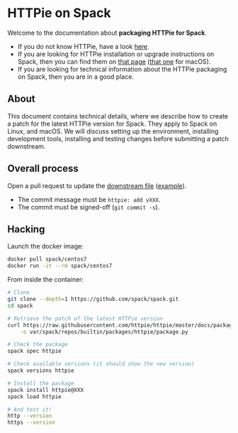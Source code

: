 # HTTPie on Spack

Welcome to the documentation about **packaging HTTPie for Spack**.

- If you do not know HTTPie, have a look [here](https://httpie.io/cli).
- If you are looking for HTTPie installation or upgrade instructions on Spack, then you can find them on [that page](https://httpie.io/docs#spack-linux) ([that one](https://httpie.io/docs#spack-mac) for macOS).
- If you are looking for technical information about the HTTPie packaging on Spack, then you are in a good place.

## About

This document contains technical details, where we describe how to create a patch for the latest HTTPie version for Spack. They apply to Spack on Linux, and macOS.
We will discuss setting up the environment, installing development tools, installing and testing changes before submitting a patch downstream.

## Overall process

Open a pull request to update the [downstream file](https://github.com/spack/spack/blob/develop/var/spack/repos/builtin/packages/httpie/package.py) ([example](https://github.com/spack/spack/pull/25888)).

- The commit message must be `httpie: add vXXX`.
- The commit must be signed-off (`git commit -s`).

## Hacking

Launch the docker image:

```bash
docker pull spack/centos7
docker run -it --rm spack/centos7
```

From inside the container:

```bash
# Clone
git clone --depth=1 https://github.com/spack/spack.git
cd spack

# Retrieve the patch of the latest HTTPie version
curl https://raw.githubusercontent.com/httpie/httpie/master/docs/packaging/spack/package.py \
    -o var/spack/repos/builtin/packages/httpie/package.py

# Check the package
spack spec httpie

# Check available versions (it should show the new version)
spack versions httpie

# Install the package
spack install httpie@XXX
spack load httpie

# And test it!
http --version
https --version
```
